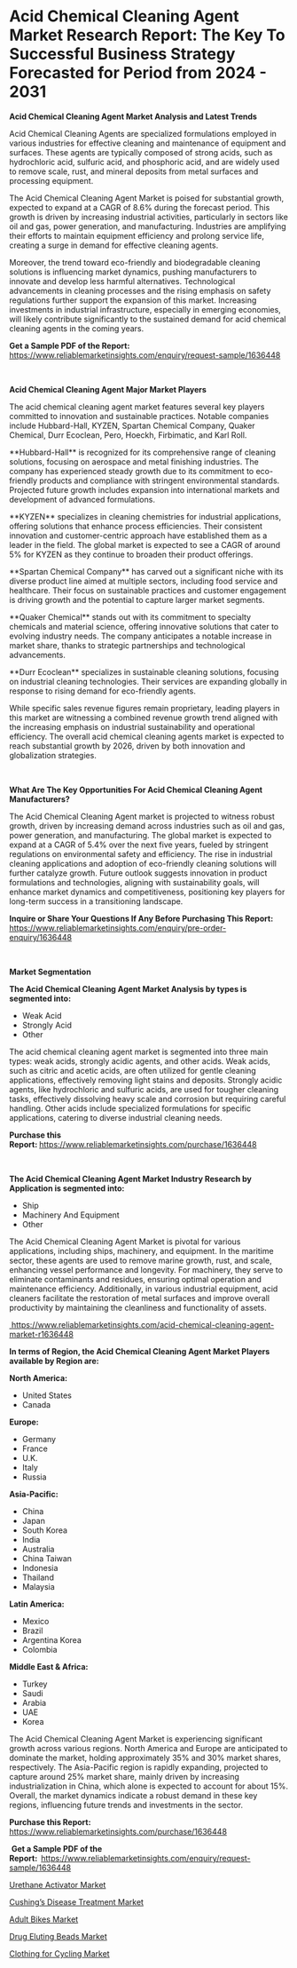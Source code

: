 <p><h1>Acid Chemical Cleaning Agent Market Research Report: The Key To Successful Business Strategy Forecasted for Period from 2024 - 2031</h1></p><p><strong>Acid Chemical Cleaning Agent Market Analysis and Latest Trends</strong></p>
<p><p>Acid Chemical Cleaning Agents are specialized formulations employed in various industries for effective cleaning and maintenance of equipment and surfaces. These agents are typically composed of strong acids, such as hydrochloric acid, sulfuric acid, and phosphoric acid, and are widely used to remove scale, rust, and mineral deposits from metal surfaces and processing equipment.</p><p>The Acid Chemical Cleaning Agent Market is poised for substantial growth, expected to expand at a CAGR of 8.6% during the forecast period. This growth is driven by increasing industrial activities, particularly in sectors like oil and gas, power generation, and manufacturing. Industries are amplifying their efforts to maintain equipment efficiency and prolong service life, creating a surge in demand for effective cleaning agents.</p><p>Moreover, the trend toward eco-friendly and biodegradable cleaning solutions is influencing market dynamics, pushing manufacturers to innovate and develop less harmful alternatives. Technological advancements in cleaning processes and the rising emphasis on safety regulations further support the expansion of this market. Increasing investments in industrial infrastructure, especially in emerging economies, will likely contribute significantly to the sustained demand for acid chemical cleaning agents in the coming years.</p></p>
<p><strong>Get a Sample PDF of the Report:&nbsp;</strong> <a href="https://www.reliablemarketinsights.com/enquiry/request-sample/1636448">https://www.reliablemarketinsights.com/enquiry/request-sample/1636448</a></p>
<p>&nbsp;</p>
<p><strong>Acid Chemical Cleaning Agent Major Market Players</strong></p>
<p><p>The acid chemical cleaning agent market features several key players committed to innovation and sustainable practices. Notable companies include Hubbard-Hall, KYZEN, Spartan Chemical Company, Quaker Chemical, Durr Ecoclean, Pero, Hoeckh, Firbimatic, and Karl Roll.</p><p>**Hubbard-Hall** is recognized for its comprehensive range of cleaning solutions, focusing on aerospace and metal finishing industries. The company has experienced steady growth due to its commitment to eco-friendly products and compliance with stringent environmental standards. Projected future growth includes expansion into international markets and development of advanced formulations.</p><p>**KYZEN** specializes in cleaning chemistries for industrial applications, offering solutions that enhance process efficiencies. Their consistent innovation and customer-centric approach have established them as a leader in the field. The global market is expected to see a CAGR of around 5% for KYZEN as they continue to broaden their product offerings.</p><p>**Spartan Chemical Company** has carved out a significant niche with its diverse product line aimed at multiple sectors, including food service and healthcare. Their focus on sustainable practices and customer engagement is driving growth and the potential to capture larger market segments.</p><p>**Quaker Chemical** stands out with its commitment to specialty chemicals and material science, offering innovative solutions that cater to evolving industry needs. The company anticipates a notable increase in market share, thanks to strategic partnerships and technological advancements.</p><p>**Durr Ecoclean** specializes in sustainable cleaning solutions, focusing on industrial cleaning technologies. Their services are expanding globally in response to rising demand for eco-friendly agents.</p><p>While specific sales revenue figures remain proprietary, leading players in this market are witnessing a combined revenue growth trend aligned with the increasing emphasis on industrial sustainability and operational efficiency. The overall acid chemical cleaning agents market is expected to reach substantial growth by 2026, driven by both innovation and globalization strategies.</p></p>
<p>&nbsp;</p>
<p><strong>What Are The Key Opportunities For Acid Chemical Cleaning Agent Manufacturers?</strong></p>
<p><p>The Acid Chemical Cleaning Agent market is projected to witness robust growth, driven by increasing demand across industries such as oil and gas, power generation, and manufacturing. The global market is expected to expand at a CAGR of 5.4% over the next five years, fueled by stringent regulations on environmental safety and efficiency. The rise in industrial cleaning applications and adoption of eco-friendly cleaning solutions will further catalyze growth. Future outlook suggests innovation in product formulations and technologies, aligning with sustainability goals, will enhance market dynamics and competitiveness, positioning key players for long-term success in a transitioning landscape.</p></p>
<p><strong>Inquire or Share Your Questions If Any Before Purchasing This Report:</strong> <a href="https://www.reliablemarketinsights.com/enquiry/pre-order-enquiry/1636448">https://www.reliablemarketinsights.com/enquiry/pre-order-enquiry/1636448</a></p>
<p>&nbsp;</p>
<p><strong>Market Segmentation</strong></p>
<p><strong>The Acid Chemical Cleaning Agent Market Analysis by types is segmented into:</strong></p>
<p><ul><li>Weak Acid</li><li>Strongly Acid</li><li>Other</li></ul></p>
<p><p>The acid chemical cleaning agent market is segmented into three main types: weak acids, strongly acidic agents, and other acids. Weak acids, such as citric and acetic acids, are often utilized for gentle cleaning applications, effectively removing light stains and deposits. Strongly acidic agents, like hydrochloric and sulfuric acids, are used for tougher cleaning tasks, effectively dissolving heavy scale and corrosion but requiring careful handling. Other acids include specialized formulations for specific applications, catering to diverse industrial cleaning needs.</p></p>
<p><strong>Purchase this Report:&nbsp;</strong><a href="https://www.reliablemarketinsights.com/purchase/1636448">https://www.reliablemarketinsights.com/purchase/1636448</a></p>
<p>&nbsp;</p>
<p><strong>The Acid Chemical Cleaning Agent Market Industry Research by Application is segmented into:</strong></p>
<p><ul><li>Ship</li><li>Machinery And Equipment</li><li>Other</li></ul></p>
<p><p>The Acid Chemical Cleaning Agent Market is pivotal for various applications, including ships, machinery, and equipment. In the maritime sector, these agents are used to remove marine growth, rust, and scale, enhancing vessel performance and longevity. For machinery, they serve to eliminate contaminants and residues, ensuring optimal operation and maintenance efficiency. Additionally, in various industrial equipment, acid cleaners facilitate the restoration of metal surfaces and improve overall productivity by maintaining the cleanliness and functionality of assets.</p></p>
<p><a href="https://www.reliablemarketinsights.com/acid-chemical-cleaning-agent-market-r1636448">&nbsp;https://www.reliablemarketinsights.com/acid-chemical-cleaning-agent-market-r1636448</a></p>
<p><strong>In terms of Region, the Acid Chemical Cleaning Agent Market Players available by Region are:</strong></p>
<p>
    <p> <strong> North America: </strong>
        <ul>
            <li>United States</li>
            <li>Canada</li>
        </ul>
        </p> 
    <p> <strong> Europe: </strong>
        <ul>
            <li>Germany</li>
            <li>France</li>
            <li>U.K.</li>
            <li>Italy</li>
            <li>Russia</li>
        </ul>
        </p> 
    <p> <strong> Asia-Pacific: </strong>
        <ul>
            <li>China</li>
            <li>Japan</li>
            <li>South Korea</li>
            <li>India</li>
            <li>Australia</li>
            <li>China Taiwan</li>
            <li>Indonesia</li>
            <li>Thailand</li>
            <li>Malaysia</li>
        </ul>
        </p> 
    <p> <strong> Latin America: </strong>
        <ul>
            <li>Mexico</li>
            <li>Brazil</li>
            <li>Argentina Korea</li>
            <li>Colombia</li>
        </ul>
        </p> 
    <p> <strong> Middle East & Africa: </strong>
        <ul>
            <li>Turkey</li>
            <li>Saudi</li>
            <li>Arabia</li>
            <li>UAE</li>
            <li>Korea</li>
        </ul>
    </p>
    </p>
<p><p>The Acid Chemical Cleaning Agent Market is experiencing significant growth across various regions. North America and Europe are anticipated to dominate the market, holding approximately 35% and 30% market shares, respectively. The Asia-Pacific region is rapidly expanding, projected to capture around 25% market share, mainly driven by increasing industrialization in China, which alone is expected to account for about 15%. Overall, the market dynamics indicate a robust demand in these key regions, influencing future trends and investments in the sector.</p></p>
<p><strong>Purchase this Report: </strong><a href="https://www.reliablemarketinsights.com/purchase/1636448">https://www.reliablemarketinsights.com/purchase/1636448</a></p>
<p>&nbsp;<strong>Get a Sample PDF of the Report:&nbsp;&nbsp;</strong><a href="https://www.reliablemarketinsights.com/enquiry/request-sample/1636448">https://www.reliablemarketinsights.com/enquiry/request-sample/1636448</a></p>
<p><strong></strong></p>
<p><p><a href="https://www.linkedin.com/pulse/urethane-activator-market-outlook-share-analysis-growth-trends-vkhje?trackingId=UvalCpFyQY%2B6TWAny33kaQ%3D%3D">Urethane Activator Market</a></p><p><a href="https://medium.com/@teodoronguyen36/cushings-disease-treatment-market-size-growth-and-industry-analysis-by-market-segmentation-and-59956d321687?postPublishedType=repub">Cushing’s Disease Treatment Market</a></p><p><a href="https://issuu.com/reportprime-2/docs/adult-bikes-market-size-2030.pptx_d90c9f96a957f6">Adult Bikes Market</a></p><p><a href="https://medium.com/@teodoronguyen36/navigating-the-global-drug-eluting-beads-market-landscape-trends-forecasts-and-impact-analysis-4ecd93c66958?postPublishedType=repub">Drug Eluting Beads Market</a></p><p><a href="https://issuu.com/reportprime-2/docs/clothing-for-cycling-market-size-20_30555fc7287862">Clothing for Cycling Market</a></p></p>